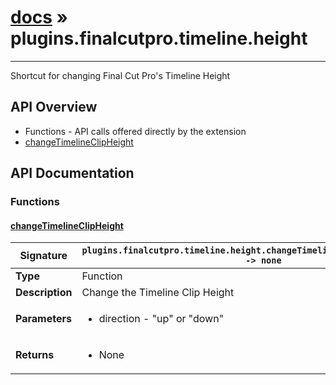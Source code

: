 # [docs](index.md) » plugins.finalcutpro.timeline.height
---

Shortcut for changing Final Cut Pro's Timeline Height

## API Overview
* Functions - API calls offered directly by the extension
 * [changeTimelineClipHeight](#changeTimelineClipHeight)

## API Documentation

### Functions

#### [changeTimelineClipHeight](#changeTimelineClipHeight)
| **Signature**                               | `plugins.finalcutpro.timeline.height.changeTimelineClipHeight(direction) -> none`                                                                    |
| --------------------------------------------|-------------------------------------------------------------------------------------|
| **Type**                                    | Function                                                                     |
| **Description**                             | Change the Timeline Clip Height                                                                     |
| **Parameters**                              | <ul><li>direction - "up" or "down"</li></ul> |
| **Returns**                                 | <ul><li>None</li></ul>          |

